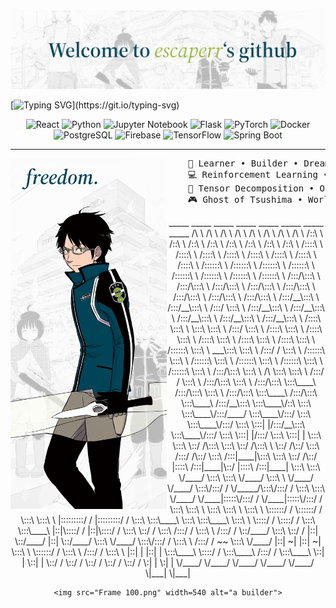 <img src="Frame 16.png" alt="escaperr">

[![Typing SVG](https://readme-typing-svg.demolab.com?font=Noto+Serif+Japanese&duration=4000&pause=50&color=014458FF&center=true&vCenter=true&multiline=true&repeat=false&random=false&width=1000&height=70&lines=I+am+escaperr.;+A+Computer+Science+and+AI+enthusiast.)](https://git.io/typing-svg)
<div align="center">
    <img src="https://img.shields.io/badge/React-20232A?style=for-the-badge&logo=react&logoColor=61DAFB" alt="React">
        <img src="https://img.shields.io/badge/Python-3776AB?style=for-the-badge&logo=python&logoColor=white" alt="Python">
        <img src="https://img.shields.io/badge/Jupyter-Notebook-F37626?style=for-the-badge&logo=jupyter&logoColor=white" alt="Jupyter Notebook">
        <img src="https://img.shields.io/badge/Flask-000000?style=for-the-badge&logo=flask&logoColor=white" alt="Flask">
        <img src="https://img.shields.io/badge/PyTorch-EE4C2C?style=for-the-badge&logo=pytorch&logoColor=white" alt="PyTorch">
        <img src="https://img.shields.io/badge/Docker-2496ED?style=for-the-badge&logo=docker&logoColor=white" alt="Docker">
        <img src="https://img.shields.io/badge/PostgreSQL-336791?style=for-the-badge&logo=postgresql&logoColor=white" alt="PostgreSQL">
        <img src="https://img.shields.io/badge/Firebase-FFCA28?style=for-the-badge&logo=firebase&logoColor=white" alt="Firebase">
        <img src="https://img.shields.io/badge/TensorFlow-FF6F00?style=for-the-badge&logo=tensorflow&logoColor=white" alt="TensorFlow">
        <img src="https://img.shields.io/badge/Spring_Boot-6DB33F?style=for-the-badge&logo=spring-boot&logoColor=white" alt="Spring Boot">
</div>

---

<img src="Frame 20.png" align="left" width=250>
<pre>
    💼 Learner • Builder • Dreamer
    💻 Reinforcement Learning • Natural Language Processing • Computer Vision
    📖 Tensor Decomposition • Optimization • Probabilistic Graphical Model 
    🎮 Ghost of Tsushima • World Trigger • Guitar • Origami
</pre>
<div align="center">    
          _____                    _____                    _____                    _____                    _____                    _____                    _____                    _____          
         /\    \                  /\    \                  /\    \                  /\    \                  /\    \                  /\    \                  /\    \                  /\    \         
        /::\    \                /::\    \                /::\    \                /::\    \                /::\    \                /::\    \                /::\    \                /::\    \        
       /::::\    \              /::::\    \              /::::\    \              /::::\    \              /::::\    \              /::::\    \              /::::\    \              /::::\    \       
      /::::::\    \            /::::::\    \            /::::::\    \            /::::::\    \            /::::::\    \            /::::::\    \            /::::::\    \            /::::::\    \      
     /:::/\:::\    \          /:::/\:::\    \          /:::/\:::\    \          /:::/\:::\    \          /:::/\:::\    \          /:::/\:::\    \          /:::/\:::\    \          /:::/\:::\    \     
    /:::/__\:::\    \        /:::/__\:::\    \        /:::/  \:::\    \        /:::/__\:::\    \        /:::/__\:::\    \        /:::/__\:::\    \        /:::/__\:::\    \        /:::/__\:::\    \    
   /::::\   \:::\    \       \:::\   \:::\    \      /:::/    \:::\    \      /::::\   \:::\    \      /::::\   \:::\    \      /::::\   \:::\    \      /::::\   \:::\    \      /::::\   \:::\    \   
  /::::::\   \:::\    \    ___\:::\   \:::\    \    /:::/    / \:::\    \    /::::::\   \:::\    \    /::::::\   \:::\    \    /::::::\   \:::\    \    /::::::\   \:::\    \    /::::::\   \:::\    \  
 /:::/\:::\   \:::\    \  /\   \:::\   \:::\    \  /:::/    /   \:::\    \  /:::/\:::\   \:::\    \  /:::/\:::\   \:::\____\  /:::/\:::\   \:::\    \  /:::/\:::\   \:::\____\  /:::/\:::\   \:::\____\ 
/:::/__\:::\   \:::\____\/::\   \:::\   \:::\____\/:::/____/     \:::\____\/:::/  \:::\   \:::\____\/:::/  \:::\   \:::|    |/:::/__\:::\   \:::\____\/:::/  \:::\   \:::|    |/:::/  \:::\   \:::|    |
\:::\   \:::\   \::/    /\:::\   \:::\   \::/    /\:::\    \      \::/    /\::/    \:::\  /:::/    /\::/    \:::\  /:::|____|\:::\   \:::\   \::/    /\::/   |::::\  /:::|____|\::/   |::::\  /:::|____|
 \:::\   \:::\   \/____/  \:::\   \:::\   \/____/  \:::\    \      \/____/  \/____/ \:::\/:::/    /  \/_____/\:::\/:::/    /  \:::\   \:::\   \/____/  \/____|:::::\/:::/    /  \/____|:::::\/:::/    / 
  \:::\   \:::\    \       \:::\   \:::\    \       \:::\    \                       \::::::/    /            \::::::/    /    \:::\   \:::\    \            |:::::::::/    /         |:::::::::/    /  
   \:::\   \:::\____\       \:::\   \:::\____\       \:::\    \                       \::::/    /              \::::/    /      \:::\   \:::\____\           |::|\::::/    /          |::|\::::/    /   
    \:::\   \::/    /        \:::\  /:::/    /        \:::\    \                      /:::/    /                \::/____/        \:::\   \::/    /           |::| \::/____/           |::| \::/____/    
     \:::\   \/____/          \:::\/:::/    /          \:::\    \                    /:::/    /                  ~~               \:::\   \/____/            |::|  ~|                 |::|  ~|          
      \:::\    \               \::::::/    /            \:::\    \                  /:::/    /                                     \:::\    \                |::|   |                 |::|   |          
       \:::\____\               \::::/    /              \:::\____\                /:::/    /                                       \:::\____\               \::|   |                 \::|   |          
        \::/    /                \::/    /                \::/    /                \::/    /                                         \::/    /                \:|   |                  \:|   |          
         \/____/                  \/____/                  \/____/                  \/____/                                           \/____/                  \|___|                   \|___|          
                                                                                                                                                                                                        

    <img src="Frame 100.png" width=540 alt="a builder">
</div>

<!-- MARKDOWN LINKS & IMAGES -->
[React.js]: https://img.shields.io/badge/React-20232A?style=for-the-badge&logo=react&logoColor=61DAFB
[React-url]: https://reactjs.org/
[Python-badge]: https://img.shields.io/badge/Python-3776AB?style=for-the-badge&logo=python&logoColor=white
[Python-url]: https://www.python.org/
[Jupyter-badge]: https://img.shields.io/badge/Jupyter-Notebook-F37626?style=for-the-badge&logo=jupyter&logoColor=white
[Jupyter-url]: https://jupyter.org/
[Flask-badge]: https://img.shields.io/badge/Flask-000000?style=for-the-badge&logo=flask&logoColor=white
[Flask-url]: https://flask.palletsprojects.com/
[PyTorch-badge]: https://img.shields.io/badge/PyTorch-EE4C2C?style=for-the-badge&logo=pytorch&logoColor=white
[PyTorch-url]: https://pytorch.org/
[Docker-badge]: https://img.shields.io/badge/Docker-2496ED?style=for-the-badge&logo=docker&logoColor=white
[Docker-url]: https://www.docker.com/
[PostgreSQL-badge]: https://img.shields.io/badge/PostgreSQL-336791?style=for-the-badge&logo=postgresql&logoColor=white
[PostgreSQL-url]: https://www.postgresql.org/
[Firebase-badge]: https://img.shields.io/badge/Firebase-FFCA28?style=for-the-badge&logo=firebase&logoColor=white
[Firebase-url]: https://firebase.google.com/
[TensorFlow-badge]: https://img.shields.io/badge/TensorFlow-FF6F00?style=for-the-badge&logo=tensorflow&logoColor=white
[TensorFlow-url]: https://www.tensorflow.org/
[Spring-boot-badge]: https://img.shields.io/badge/Spring_Boot-6DB33F?style=for-the-badge&logo=spring-boot&logoColor=white
[Spring-boot-url]: https://spring.io/projects/spring-boot

